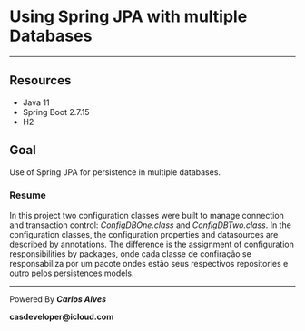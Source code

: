 # Using Spring JPA with multiple Databases

___

## Resources
* Java 11
* Spring Boot 2.7.15
* H2

## Goal

Use of Spring JPA for persistence in multiple databases.

### Resume

In this project two configuration classes were built to manage connection and transaction control: *ConfigDBOne.class* and *ConfigDBTwo.class*.
In the configuration classes, the configuration properties and datasources are described by annotations. The difference is the assignment of configuration responsibilities by packages, onde cada classe de confiração se responsabiliza por um pacote ondes estão seus respectivos repositories e outro pelos persistences models.


---
Powered By
*__Carlos Alves__*

__casdeveloper@icloud.com__
